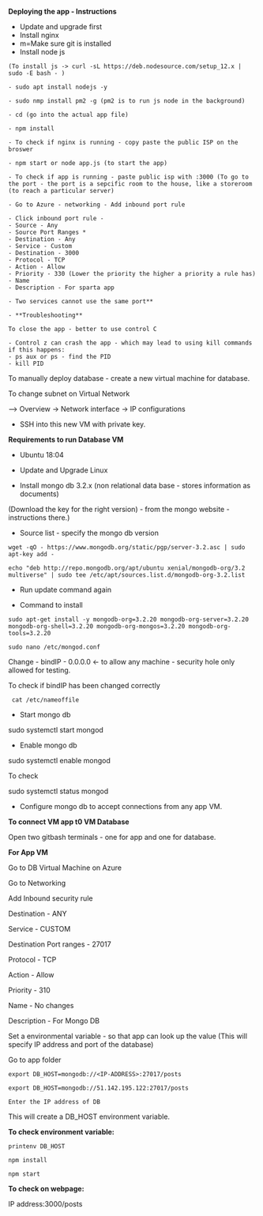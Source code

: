 
**Deploying the app - Instructions**


- Update and upgrade first 
- Install nginx 
- m=Make sure git is installed
- Install node js

```
(To install js -> curl -sL https://deb.nodesource.com/setup_12.x | sudo -E bash - )

- sudo apt install nodejs -y

- sudo nmp install pm2 -g (pm2 is to run js node in the background)

- cd (go into the actual app file) 

- npm install

- To check if nginx is running - copy paste the public ISP on the broswer

- npm start or node app.js (to start the app)

- To check if app is running - paste public isp with :3000 (To go to the port - the port is a sepcific room to the house, like a storeroom (to reach a particular server)

- Go to Azure - networking - Add inbound port rule 

- Click inbound port rule - 
- Source - Any
- Source Port Ranges *
- Destination - Any
- Service - Custom
- Destination - 3000
- Protocol - TCP
- Action - Allow
- Priority - 330 (Lower the priority the higher a priority a rule has)
- Name 
- Description - For sparta app

- Two services cannot use the same port**

- **Troubleshooting**

To close the app - better to use control C 

- Control z can crash the app - which may lead to using kill commands 
if this happens:
- ps aux or ps - find the PID
- kill PID
```

To manually deploy database - create a new virtual machine for database. 

To change subnet on Virtual Network

--> Overview -> Network interface -> IP configurations

- SSH into this new VM with private key.

**Requirements to run Database VM**

- Ubuntu 18:04
  
- Update and Upgrade Linux

- Install mongo db 3.2.x (non relational data base - stores information as documents)
  
(Download the key for the right version) - from the mongo website - instructions there.)

- Source list - specify the mongo db version 
  
```
wget -qO - https://www.mongodb.org/static/pgp/server-3.2.asc | sudo apt-key add -

echo "deb http://repo.mongodb.org/apt/ubuntu xenial/mongodb-org/3.2 multiverse" | sudo tee /etc/apt/sources.list.d/mongodb-org-3.2.list 
```

- Run update command again
  
- Command to install
  
```  
sudo apt-get install -y mongodb-org=3.2.20 mongodb-org-server=3.2.20 mongodb-org-shell=3.2.20 mongodb-org-mongos=3.2.20 mongodb-org-tools=3.2.20

sudo nano /etc/mongod.conf
```
Change - bindIP - 0.0.0.0 <- to allow any machine - security hole only allowed for testing.

To check if bindIP has been changed correctly
```
 cat /etc/nameoffile
 ```
- Start mongo db

sudo systemctl start mongod
  
- Enable mongo db

sudo systemctl enable mongod

To check

sudo systemctl status mongod
  
- Configure mongo db to accept connections from any app VM.

**To connect VM app t0 VM Database**

Open two gitbash terminals - one for app and one for database.

**For App VM**

Go to DB Virtual Machine on Azure

Go to Networking

Add Inbound security rule

Destination - ANY

Service - CUSTOM

Destination Port ranges - 27017

Protocol - TCP

Action - Allow

Priority - 310

Name - No changes

Description - For Mongo DB


Set a environmental variable - so that app can look up the value (This will specify IP address and port of the database)

Go to app folder
```
export DB_HOST=mongodb://<IP-ADDRESS>:27017/posts

export DB_HOST=mongodb://51.142.195.122:27017/posts

Enter the IP address of DB 

```
This will create a DB_HOST environment variable.

**To check environment variable:**

```
printenv DB_HOST
```
```
npm install
```

```
npm start
```

**To check on webpage:**

IP address:3000/posts

